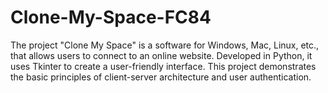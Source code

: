 # Clone-My-Space-FC84
The project "Clone My Space" is a software for Windows, Mac, Linux, etc., that allows users to connect to an online website. Developed in Python, it uses Tkinter to create a user-friendly interface. This project demonstrates the basic principles of client-server architecture and user authentication.
